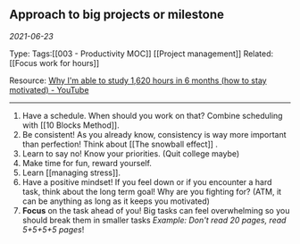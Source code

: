 ## Approach to big projects or milestone 
*2021-06-23*

Type:
Tags:[[003 - Productivity MOC]] [[Project management]]
Related: [[Focus work for hours]]

Resource: [Why I'm able to study 1,620 hours in 6 months (how to stay motivated) - YouTube](https://www.youtube.com/watch?v=P3CoYzBPWvU)

---
1. Have a schedule. When should you work on that? Combine scheduling with [[10 Blocks Method]].
2. Be consistent! As you already know, consistency is way more important than perfection!  Think about [[The snowball effect]] .
3. Learn to say no! Know your priorities. (Quit college maybe)
4. Make time for fun, reward yourself.
5. Learn [[managing stress]].
6. Have a positive mindset! If you feel down or if you encounter a hard task, think about the long term goal! Why are you fighting for? (ATM, it can be anything as long as it keeps you motivated)
7. **Focus** on the task ahead of you! Big tasks can feel overwhelming so you should break them in smaller tasks *Example: Don't read 20 pages, read 5+5+5+5 pages*!